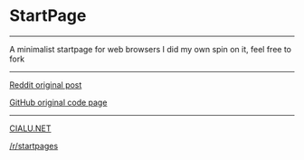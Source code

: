  
# StartPage

----------------------------

A minimalist startpage for web browsers    I did my own spin on it, feel free to fork

----------------------------

[Reddit original post](https://www.reddit.com/r/startpages/comments/f1rkws/with_source_rebuild_because_creator_wont_share/)

[GitHub original code page](https://github.com/Tobias-Schoch/startpage2)

----------------------------

[CIALU.NET](https:cialu.net)

[/r/startpages](https://www.reddit.com/r/startpages/)
